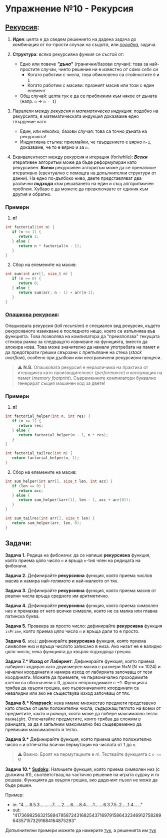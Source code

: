 # Упражнение №10 - Рекурсия

## [Рекурсия](https://en.wikipedia.org/wiki/Recursion):

1. **Идея**: целта е да сведем решението на дадена задача до комбинация от по-прости случаи на _същата_, или _[подобна](https://en.wikipedia.org/wiki/Mutual_recursion)_, задача.

3. **Структура**: _всяка_ рекурсивна функия се състой от:
   - Едно или повече **_"дъна"_** (гранични/базови случаи): това за най-простите случаи, чието решение ни е известно _от само себе си_
      - Когато работим с числа, това обикновено са стойностите `0` и `1`
      - Когато работим с масиви: празният масив или този с един елемент
   - Общ случай: целта тук е да се приближим към някое от дъната (напр. `n` -> `n - 1`)

3. Паралели между _рекурсия_ и _математическa индукция_: подобно на рекурсията, в математическата индукция доказваме едно твърдение като
   - Един, или няколко, базови случая: това са точно дъната на рекурсията!
   - Индуктивна стъпка: приемайки, че твърдението е вярно `n-1`, доказваме, че то е вярно и за `n`.

4. Еквивалентност между рекурсия и итерация (for/while): _**Всеки**_ итеративен алгоритъм може да бъде реформулиран като рекурсивен. _**Всеки**_ рекурсивен алгоритъм може да се пренапише итеративно (евентуално с помощта на допълнителни структури от данни). На едно по-дълбоко ниво, двете представляват два различни _**подхода**_ към решаването на един и същ алгоритмичен проблем. Хубаво е да можете да превключвате от единия към другия и обратно.


### Примери

1. **n!**
```cpp
int factorial(int n) {
   if (n <= 1) {
      return 1;
   } else {
      return n * factorial(n - 1);
   }
}
```

2. Сбор на елемените на масив:
```cpp
int sum(int arr[], size_t n) {
   if (n == 0) {
      return 0;
   } else {
      return sum(arr, n - 1) + arr[n-1];
   }
}
```


### [Опашкова рекурсия](https://www.geeksforgeeks.org/tail-recursion/):

Опашковата рекурсия (_tail recursion_) е специален вид рекурсия, където рекурсивното извикване е последното нещо, което се изпълнява във функцията. Това позволява на компилатора да "преизползва" текущата стекова рамка за следващото извикване на функцията, вместо да алокира нова. Това може значително да намали употребата на памет и да предотврати грешки свързани с препълване на стека (_stack overflow_), особено при дълбоки или неограничени рекурсивни процеси.

> :warning: **N.B.** Опашковата рекурсия е неразличима на практика от итерацията като производителност (_performance_) и консумация на памет (_memory footprint_). Съвременните компилатори буквално генерират същия машинен код за двете!

### Примери

1. **n!**
```cpp
int factorial_helper(int n, int res) {
   if (n <= 1) {
      return res;
   } else {
      return factorial_helper(n - 1, n * res);
   }
}

int factorial_tailrec(int n) {
   return factorial_helper(n, 1);
}
```

2. Сбор на елемените на масив:
```cpp
int sum_helper(int arr[], size_t len, int acc) {
   if (len == 0) {
      return acc;
   } else {
      return sum_helper(&arr[1], len - 1, acc + arr[0]);
   }
}

int sum_tailrec(int arr[], size_t len) {
   return sum_helper(arr, len, 0);
}
```

## Задачи:

**Задача 1.** Редица на фибоначи: да се напише **рекурсивна** функция, която приема цяло число `n` и връща `n`-тия член на редицата на фибоначи.

**Задача 2.** Дефинирайте **рекурсивна** функция, която приема числов масив и намира най-голямото и най-малкото от тях.

**Задача 3.** Дефинирайте **рекурсивна** функция, която приема масив от реални числа връща средното им аритметично.

**Задача 4.** Дефинирайте **рекурсивна** функция, която приема символен низ и премахва от него всички символи, които не са малка или главна латинска буква.

**Задача 5.** Провекра за просто число: дефинирайте **рекурсивна** функция `isPrime`, която приема цяло число `n` и връща дали то е просто.

**Задача 6.** `atoi`: дефинирайте **рекурсивна** функция, която приема символен низ и връща числото записано в низа. Ако низът не е валидно цяло число, нека функцията да хвърля подходяща грешка.

**Задача 7.&ast;** **Изход от Лабиринт**: Дефинирайте функция, която приема лабиринт кодиран като двуизмерен масив с размери _NxN_ (N <= 1024) и начални координати и намира изход от лабиринта започващ от тези координати. Можете да приемете, че първоначално проходимите клетки са обозначени с $0$, докато непроходимите с $-1$. Функцията трябва да хвърля грешка, ако първоначалните координати са невалидни или ако не съществува изход започващ от тях.

**Задача 8.&ast;** **[Knapsack](https://en.wikipedia.org/wiki/Knapsack_problem)**: нека имаме множество предмети представено като  списък от цели положителни числа, съдържащ теглото на всеки от предметите, както и _раница_, която може да побере максимално тегло `maxWeight`. Отпечатайте предметите, които трябва да сложим в раницата, за да я запълним максимално без същевременно да превишим максималното ѝ тегло.

**Задача 9.&ast;** Дефинирайте функция, която приема цяло положително число `n` и отпечатва всички пермутации на числата от 1 до `n`.

> :warning: Важно: Броят на пермутациите е $n!$. Тествайте функцията с `n <= 5`!

**Задача 10.&ast;** **[Sudoku](https://en.wikipedia.org/wiki/Sudoku)**: Напишете функция, която приема символен низ (с дължина 81), съответстващ на частично решение на играта судоку и го решава. Функцията да хвърля грешка, ако даденият пъзел не може да бъде решен.

Пример:
- in:  "4.....8.5.3..........7......2.....6.....8.4......1.......6.3.7.5..2.....1.4......"
- out: "417369825632158947958724316825437169791586432346912758289643571573291684164875293"

Допълнителни примери можете да намерите [тук](https://norvig.com/top95.txt), а решенията им [тук](https://norvig.com/top95solutions.html)
